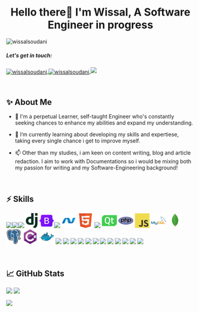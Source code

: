 <h1 align="center">Hello there👋 I'm Wissal, A Software Engineer in progress</h1>
<p align="left">
  <img  src="https://komarev.com/ghpvc/?username=wissalsoudani&label=Profile%20views&color=D69254&style=flat" alt="wissalsoudani" />
</p>
<h5 align="left">Let's get in touch:</h5>

<p align="left">
<a href="https://www.linkedin.com/in/wissalsoudani" target="blank">
<img align="center" src="https://raw.githubusercontent.com/rahuldkjain/github-profile-readme-generator/master/src/images/icons/Social/linked-in-alt.svg" alt="wissalsoudani" height="30" width="30" />
</a>
  <a></a>
  <a></a>
<a href="https://wissalsoudani.medium.com" target="blank"> 
<img align="center" src="https://img.icons8.com/ios-filled/30/CCCCCC/medium-new.png"alt="wissalsoudani" height="40" width="40" />
</a>
  <a></a>
  <a></a>
  <a href="https://stackoverflow.com/users/22041540/wissal-soudani">
    <img src="https://img.icons8.com/metro/26/CCCCCC/stackoverflow.png"/>
  </a>
</p>
<br>

## ✨ About Me 

- 🔭 I'm a perpetual Learner, self-taught Engineer who's constantly seeking chances to enhance my abilities and expand my understanding.

- 🌱 I’m currently learning about developing my skills and expertiese, taking every single chance i get to improve myself.

- 📫 Other than my studies, i am keen on content writing, blog and article redaction. I aim to work with Documentations so i would be mixing both my passion for writing and my Software-Engineering background!
 <br>

## ⚡ Skills

<img height=40 src="https://cdn.jsdelivr.net/gh/devicons/devicon/icons/java/java-original.svg"/><img height=40 src="https://cdn.jsdelivr.net/gh/devicons/devicon/icons/spring/spring-original-wordmark.svg"/><img height=40 src="https://cdn.jsdelivr.net/gh/devicons/devicon/icons/angularjs/angularjs-original.svg" /><img height=40 
src="https://github.com/devicons/devicon/blob/master/icons/django/django-plain.svg" /><img height=40 
src="https://github.com/devicons/devicon/blob/master/icons/bootstrap/bootstrap-original.svg" /><img height=40 
src="https://cdn.jsdelivr.net/gh/devicons/devicon/icons/git/git-original.svg"/>
<img height=40 src="https://github.com/devicons/devicon/blob/master/icons/dot-net/dot-net-original.svg"/>
<img height=40 src="https://github.com/devicons/devicon/blob/master/icons/html5/html5-original.svg"/>
<img height=40 src="https://symfony.com/logos/symfony_black_03.svg"/>
<img height=40 src="https://github.com/devicons/devicon/blob/master/icons/qt/qt-original.svg"/>
<img height=40 src="https://github.com/devicons/devicon/blob/master/icons/php/php-original.svg"/>
<img height=40 src="https://github.com/devicons/devicon/blob/master/icons/javascript/javascript-original.svg"/>
<img height=40 src="https://raw.githubusercontent.com/devicons/devicon/master/icons/mysql/mysql-original-wordmark.svg"/>
<img height=40 src="https://github.com/devicons/devicon/blob/master/icons/mongodb/mongodb-original.svg"/>
<img height=40 src="https://github.com/devicons/devicon/blob/master/icons/postgresql/postgresql-original.svg"/>
<img height=40 src="https://github.com/devicons/devicon/blob/master/icons/csharp/csharp-original.svg"/>
<img height=40 src="https://github.com/devicons/devicon/blob/master/icons/docker/docker-original.svg"/>
<img height=40 src="https://www.vectorlogo.zone/logos/figma/figma-icon.svg"/>
<img height=40 src="https://www.vectorlogo.zone/logos/kubernetes/kubernetes-icon.svg"/>
<img height=40 src="https://www.vectorlogo.zone/logos/linux/linux-icon.svg"/>
<img height=40 src="https://www.vectorlogo.zone/logos/git-scm/git-scm-icon.svg"/>
<img height=40 src="https://iconape.com/wp-content/files/kd/371533/svg/371533.svg"/>
<img height=40 src="https://www.vectorlogo.zone/logos/getpostman/getpostman-icon.svg"/>
<img height=40 src="https://www.vectorlogo.zone/logos/jenkins/jenkins-icon.svg"/>
<img height=40 src="https://www.vectorlogo.zone/logos/vagrantup/vagrantup-icon.svg"/>
<img height=40 src="https://www.vectorlogo.zone/logos/prometheusio/prometheusio-icon.svg"/>
<img height=40 src="https://www.eclipse.org/community/eclipse_newsletter/2019/march/images/sonarlint.png"/>
<img height=40 src="https://user-images.githubusercontent.com/33158051/103466459-7524de80-4d13-11eb-96ba-f13e5409a18a.png"/>
<img height=40 src="https://vectorwiki.com/images/vynW5__sonarqube.svg"/>


 <br>

 ##  📈 GitHub Stats 
 <p align="left">
  <img width="49.5%" src="https://github-readme-stats.vercel.app/api?username=wissalsoudani&show_icons=true&theme=radical&hide_border=true&" />
 
 <img width="49.5%" src="https://github-readme-streak-stats.herokuapp.com?user=wissalsoudani&theme=radical&hide_border=true&date_format=j%20M%5B%20Y%5D" />
  </a>
</p>

<table style="border: hidden;" align="center">
    <tbody>
        <tr valign="top">
 <img src="https://github-readme-stats.vercel.app/api/top-langs?username=wissalsoudani&layout=compact&theme=chartreuse-dark"/> 
        </tr>
    </tbody>
</table>  





